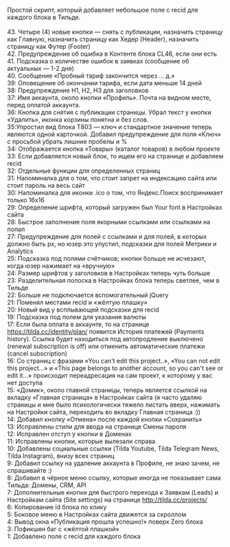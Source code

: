 Простой скрипт, который добавляет небольшое поле с recid для каждого блока в Тильде.<br>
<br>
43. Четыре (4) новые кнопки — снять с публикации, назначить страницу как Главную, назначить страницу как Хедер (Header), назначить страницу как Футер (Footer)<br>
42. Предупреждение об ошибка в Контенте блока CL46, если они есть<br>
41. Подсказка о количестве ошибок в заявках (сообщение об актуальных — 1-2 дня)<br>
40. Сообщение «Пробный тариф закончится через ... д.»<br>
39: Оповещение об окончании тарифа, если дата меньше 14 дней<br>
38: Предупреждение H1, H2, H3 для заголовков<br>
37: Имя аккаунта, около кнопки «Профиль». Почта на видном месте, перед оплатой аккаунта.<br>
36: Кнопка для снятия с публикации страницы. Убрал текст у кнопки «Удалить», иконка корзины понятна и без слов.<br>
35:Упростил вид блока T803 — ключ и стандартное значение теперь являются одной карточкой. Добавил предупреждение для поля «Ключ» с просьбой убрать лишние пробелы и %<br>
34: Отображается кнопка «Товары» (каталог товаров) в любом проекте<br>
33: Если добавляется новый блок, то ищем его на странице и добавляем recid<br>
32: Отдельные функции для определенных страниц<br>
31: Напоминалка для о том, что стоит запрет на индексацию сайта или стоит пароль на весь сайт<br>
30: Напоминалка для иконки .ico о том, что Яндекс.Поиск воспринимает только 16x16<br>
29: Определение шрифта, который загружен был Your font в Настройках сайта<br>
28: Быстрое заполнение поля якорными ссылками или ссылками на попап<br>
27: Предупреждение для полей с ссылками и для полей, в которых должно быть px, но юзер это упустил, подсказки для полей Метрики и Analytics<br>
25: Подсказка под полями счётчиков; кнопки больше не исчезают, когда юзер нажимает на «вручную»<br>
24: Размер шрифтов у заголовков в Настройках теперь чуть больше<br>
23: Разделительная полоска в Настройках блока теперь светлее, чем в Тильде<br>
22: Больше не подключается вспомогательный jQuery<br>
21: Поменял местами recid и «жёлтую плашку»<br>
20: Новый вид у всплывающей подсказки для recid<br>
19: Подсказка под полем для указания валюты<br>
17: Если была оплата в аккаунте, то на странице https://tilda.cc/identity/plan/ появится История платежей (Payments history). Ссылка будет находиться под автопродление выключено (renewal subscription is off) или отменить автоматические платежи (cancel subscription)<br>
16: Со страниц с фразами «You can't edit this project..», «You can not edit this project...» и «This page belongs to another account, so you can't see or edit it...» происходит переадресация на сам проект, к которому у вас нет доступа<br>
15: «Домик», около главной страницы, теперь является ссылкой на вкладку «Главная страница» в Настройках сайта (я часто удаляю страницы и мне было психологически тяжело листать вверх, нажимать на Настройки сайта, переходить во вкладку Главная страница :))<br>
14: Добавил кнопку «Отмена» после каждой кнопки «Сохранить»<br>
13: Исправлены стили для ввода на странице Смены пароля<br>
12: Исправлен отступ у кнопки в Доменах<br>
11: Исправлены кнопки, которые вылезали справа<br>
10: Добавлены социальные ссылки (Tilda Youtube, Tilda Telegram News, Tilda Instagram), внизу всех страниц<br>
9: Добавил ссылку на удаление аккаунта в Профиле, не знаю зачем, не спрашивайте :)<br>
8: Добавил в чёрное меню ссылку, которые иногда не показывает сама Тильда: Домены, CRM, API<br>
7: Дополнительные кнопки для быстрого перехода к Заявкам (Leads) и Настройкам сайта (Site settings) на странице http://tilda.cc/projects/<br>
6: Копирование id блока по клику<br>
5: Боковое меню в Настройках сайта движется за скроллом<br>
4: Вывод окна «Публикация прошла успешно!» поверх Zero блока<br>
3: Пофикшен баг с «жёлтой плашкой»<br>
1: Добавлено поле с recid для каждого блока<br>
